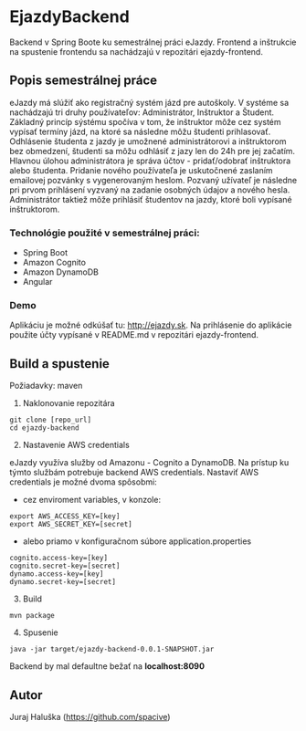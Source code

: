 # EjazdyBackend

Backend v Spring Boote ku semestrálnej práci eJazdy. Frontend
a inštrukcie na spustenie frontendu sa nachádzajú v repozitári ejazdy-frontend.

## Popis semestrálnej práce

eJazdy má slúžiť ako registračný systém jázd pre autoškoly. V systéme sa nachádzajú
tri druhy používateľov: Administrátor, Inštruktor a Študent. Základný princíp
sýstému spočíva v tom, že inštruktor môže cez systém vypísať termíny jázd, na ktoré
sa následne môžu študenti prihlasovať. Odhlásenie študenta z jazdy je umožnené administrátorovi
a inštruktorom bez obmedzení, študenti sa môžu odhlásiť z jazy len do 24h
pre jej začatím. Hlavnou úlohou administrátora je správa účtov - pridať/odobrať
inštruktora alebo študenta. Pridanie nového používateľa je uskutočnené zaslaním emailovej 
pozvánky s vygenerovaným heslom. Pozvaný užívateľ je následne pri prvom prihlásení vyzvaný 
na zadanie osobných údajov a nového hesla. Administrátor taktiež môže prihlásiť študentov na
jazdy, ktoré boli vypísané inštruktorom.

### Technológie použité v semestrálnej práci:
- Spring Boot
- Amazon Cognito
- Amazon DynamoDB
- Angular

### Demo

Aplikáciu je možné odkúšať tu: http://ejazdy.sk.
Na prihlásenie do aplikácie použite účty vypísané v README.md v repozitári ejazdy-frontend.

## Build a spustenie

Požiadavky: maven

1. Naklonovanie repozitára
```
git clone [repo_url]
cd ejazdy-backend
```

2. Nastavenie AWS credentials

eJazdy využíva služby od Amazonu - Cognito a DynamoDB. Na prístup
ku týmto službám potrebuje backend AWS credentials. Nastaviť AWS credentials je 
možné dvoma spôsobmi:
- cez enviroment variables, v konzole:
```
export AWS_ACCESS_KEY=[key]
export AWS_SECRET_KEY=[secret]
```
- alebo priamo v konfiguračnom súbore application.properties
```
cognito.access-key=[key]
cognito.secret-key=[secret]
dynamo.access-key=[key]
dynamo.secret-key=[secret]
```

3. Build
```
mvn package
```

4. Spusenie
```
java -jar target/ejazdy-backend-0.0.1-SNAPSHOT.jar
```
Backend by mal defaultne bežať na **localhost:8090**

## Autor
Juraj Haluška (https://github.com/spacive)